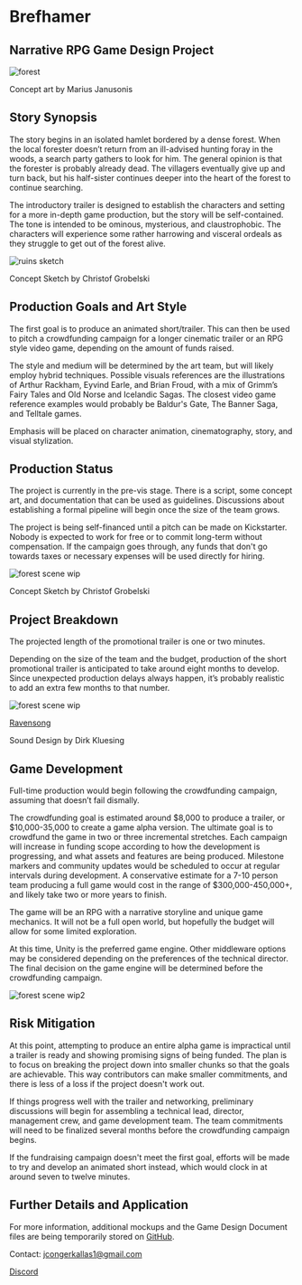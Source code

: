 # Brefhamer
## Narrative RPG Game Design Project

![forest](https://github.com/jcongerkallas1/Brefhamer/blob/master/Images/thumbnail_forest.jpg)

Concept art by Marius Janusonis

## Story Synopsis
The story begins in an isolated hamlet bordered by a dense forest.  When the local forester doesn’t return from an ill-advised hunting foray in the woods, a search party gathers to look for him.  The general opinion is that the forester is probably already dead.  The villagers eventually give up and turn back, but his half-sister continues deeper into the heart of the forest to continue searching.  

The introductory trailer is designed to establish the characters and setting for a more in-depth game production, but the story will be self-contained.  The tone is intended to be ominous, mysterious, and claustrophobic.  The characters will experience some rather harrowing and visceral ordeals as they struggle to get out of the forest alive.

![ruins sketch](https://github.com/jcongerkallas1/Brefhamer/blob/master/Images/monastary_ruins_sketch_small.jpg)

Concept Sketch by Christof Grobelski

## Production Goals and Art Style
The first goal is to produce an animated short/trailer.  This can then be used to pitch a crowdfunding campaign for a longer cinematic trailer or an RPG style video game, depending on the amount of funds raised. 

The style and medium will be determined by the art team, but will likely employ hybrid techniques.  Possible visuals references are the illustrations of Arthur Rackham, Eyvind Earle, and Brian Froud, with a mix of Grimm’s Fairy Tales and Old Norse and Icelandic Sagas.  The closest video game reference examples would probably be Baldur's Gate, The Banner Saga, and Telltale games. 

Emphasis will be placed on character animation, cinematography, story, and visual stylization. 

## Production Status
The project is currently in the pre-vis stage.  There is a script, some concept art, and documentation that can be used as guidelines. Discussions about establishing a formal pipeline will begin once the size of the team grows.

The project is being self-financed until a pitch can be made on Kickstarter.  Nobody is expected to work for free or to commit long-term without compensation.  If the campaign goes through, any funds that don't go towards taxes or necessary expenses will be used directly for hiring.

![forest scene wip](https://github.com/jcongerkallas1/Brefhamer/blob/master/Images/forest_scene_WIP_thumbnail.jpg)

Concept Sketch by Christof Grobelski

## Project Breakdown
The projected length of the promotional trailer is one or two minutes.

Depending on the size of the team and the budget, production of the short promotional trailer is anticipated to take around eight months to develop. Since unexpected production delays always happen, it’s probably realistic to add an extra few months to that number.

![forest scene wip](https://github.com/jcongerkallas1/Brefhamer/blob/master/Images/unused_forest_thumbnail2.jpg)

[Ravensong](https://soundcloud.com/irkluesing/ravensong-master-6-10-17/s-8Oou2)

Sound Design by Dirk Kluesing

## Game Development
Full-time production would begin following the crowdfunding campaign, assuming that doesn’t fail dismally.

The crowdfunding goal is estimated around $8,000 to produce a trailer, or $10,000-35,000 to create a game alpha version.  The ultimate goal is to crowdfund the game in two or three incremental stretches.  Each campaign will increase in funding scope according to how the development is  progressing, and what assets and features are being produced.  Milestone markers and community updates would be scheduled to occur at regular intervals during development.  A conservative estimate for a 7-10 person team producing a full game would cost in the range of $300,000-450,000+, and likely take two or more years to finish. 

The game will be an RPG with a narrative storyline and unique game mechanics.  It will not be a full open world, but hopefully the budget will allow for some limited exploration.

At this time, Unity is the preferred game engine.  Other middleware options may be considered depending on the preferences of the technical director.  The final decision on the game engine will be determined before the crowdfunding campaign.


![forest scene wip2](https://github.com/jcongerkallas1/Brefhamer/blob/master/Images/unused_forest_thumbnail.jpg)
## Risk Mitigation

At this point, attempting to produce an entire alpha game is impractical until a trailer is ready and showing promising signs of being funded.  The plan is to focus on breaking the project down into smaller chunks so that the goals are achievable.  This way contributors can make smaller commitments, and there is less of a loss if the project doesn't work out.

If things progress well with the trailer and networking, preliminary discussions will begin for assembling a technical lead, director, management crew, and game development team.  The team commitments will need to be finalized several months before the crowdfunding campaign begins.

If the fundraising campaign doesn't meet the first goal, efforts will be made to try and develop an animated short instead, which would clock in at around seven to twelve minutes.  

## Further Details and Application
For more information, additional mockups and the Game Design Document files are being temporarily stored on [GitHub](https://github.com/jcongerkallas1/Brefhamer).

Contact: jcongerkallas1@gmail.com

[Discord](https://discordapp.com/channels/326900944862314506)

